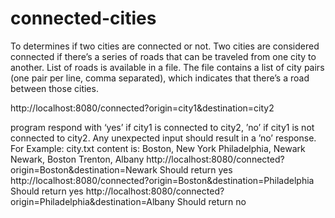 # connected-cities

To determines if two cities are connected or not. Two cities are considered
connected if there’s a series of roads that can be traveled from one city
to another.
List of roads is available in a file. The file contains a list of city
pairs (one pair per line, comma separated), which indicates that there’s a
road between those cities.

http://localhost:8080/connected?origin=city1&destination=city2

program respond with ‘yes’ if city1 is connected to city2,
’no’ if city1 is not connected to city2.
Any unexpected input should result in a ’no’ response.
For Example:
city.txt content is:
Boston, New York
Philadelphia, Newark
Newark, Boston
Trenton, Albany
http://localhost:8080/connected?origin=Boston&destination=Newark
Should return yes
http://localhost:8080/connected?origin=Boston&destination=Philadelphia
Should return yes
http://localhost:8080/connected?origin=Philadelphia&destination=Albany
Should return no
